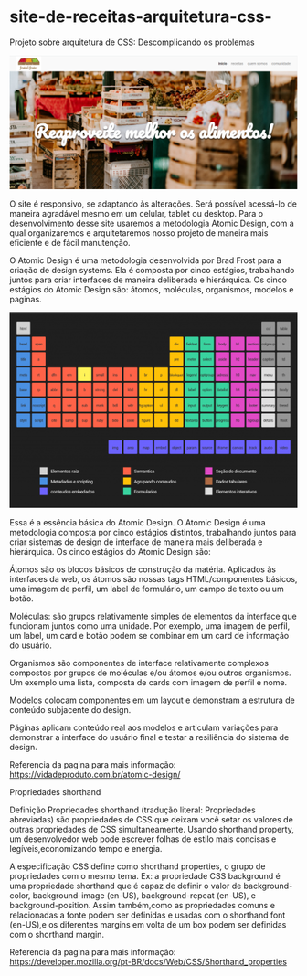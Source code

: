 # site-de-receitas-arquitetura-css-
Projeto sobre arquitetura de CSS: Descomplicando os problemas


<img src="img/img-portada.PNG">

O site é responsivo, se adaptando às alterações. Será possível acessá-lo de maneira agradável mesmo em um celular, tablet ou desktop. Para o desenvolvimento desse site usaremos a metodologia Atomic Design, com a qual organizaremos e arquitetaremos nosso projeto de maneira mais eficiente e de fácil manutenção.

O Atomic Design é uma metodologia desenvolvida por Brad Frost para a criação de design systems. Ela é composta por cinco estágios, trabalhando juntos para criar interfaces de maneira deliberada e hierárquica. Os cinco estágios do Atomic Design são: átomos, moléculas, organismos, modelos e paginas.

<img src="img/tabela-periodica-Atomic-Desing.png">

Essa é a essência básica do Atomic Design. O Atomic Design é uma metodologia composta por cinco estágios distintos, trabalhando juntos para criar sistemas de design de interface de maneira mais deliberada e hierárquica. Os cinco estágios do Atomic Design são:

Átomos são os blocos básicos de construção da matéria. Aplicados às interfaces da web, os átomos são nossas tags HTML/componentes básicos, uma imagem de perfil, um label de formulário, um campo de texto ou um botão.

Moléculas: são grupos relativamente simples de elementos da interface que funcionam juntos como uma unidade. Por exemplo, uma imagem de perfil, um label, um card e botão podem se combinar em um card de informação do usuário.

Organismos são componentes de interface relativamente complexos compostos por grupos de moléculas e/ou átomos e/ou outros organismos. Um exemplo uma lista, composta de cards com imagem de perfil e nome.

Modelos colocam componentes em um layout e demonstram a estrutura de conteúdo subjacente do design.

Páginas aplicam conteúdo real aos modelos e articulam variações para demonstrar a interface do usuário final e testar a resiliência do sistema de design.

Referencia da pagina para mais informação: https://vidadeproduto.com.br/atomic-design/

Propriedades shorthand

Definição
Propriedades shorthand (tradução literal: Propriedades abreviadas) são propriedades de CSS que deixam você setar os valores de outras propriedades de CSS simultaneamente. Usando shorthand property, um desenvolvedor web pode escrever folhas de estilo mais concisas e legíveis,economizando tempo e energia.

A especificação CSS define como shorthand properties, o grupo de propriedades com o mesmo tema. Ex: a propriedade CSS background é uma propriedade shorthand que é capaz de definir o valor de background-color, background-image (en-US), background-repeat (en-US), e background-position. Assim também,como as propriedades comuns e relacionadas a fonte podem ser definidas e usadas com o shorthand font (en-US),e os diferentes margins em volta de um box podem ser definidas com o shorthand margin.

Referencia da pagina para mais informação: https://developer.mozilla.org/pt-BR/docs/Web/CSS/Shorthand_properties 
